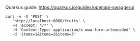 Quarkus guide: https://quarkus.io/guides/openapi-swaggerui

```
curl -v -X 'POST' \
   'http://localhost:8080/fruits' \
   -H 'accept: */*' \
   -H 'Content-Type: application/x-www-form-urlencoded' \
   -d 'items=1&items=2&items=3'
```

